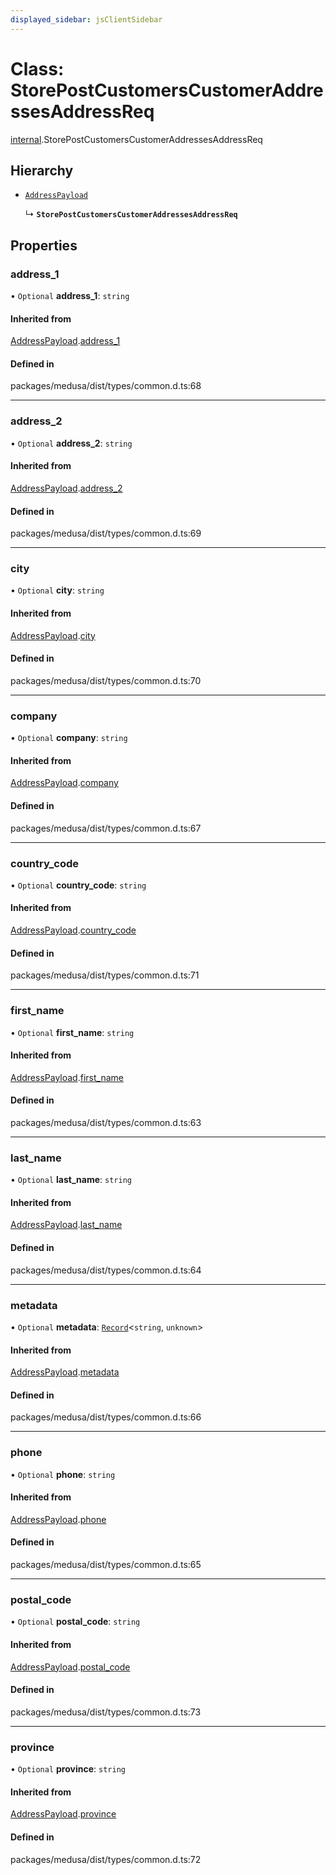 ```yaml
---
displayed_sidebar: jsClientSidebar
---
```


# Class: StorePostCustomersCustomerAddressesAddressReq

[internal](../modules/internal.md).StorePostCustomersCustomerAddressesAddressReq

## Hierarchy

- [`AddressPayload`](internal.AddressPayload.md)

  ↳ **`StorePostCustomersCustomerAddressesAddressReq`**

## Properties

### address\_1

• `Optional` **address\_1**: `string`

#### Inherited from

[AddressPayload](internal.AddressPayload.md).[address_1](internal.AddressPayload.md#address_1)

#### Defined in

packages/medusa/dist/types/common.d.ts:68

___

### address\_2

• `Optional` **address\_2**: `string`

#### Inherited from

[AddressPayload](internal.AddressPayload.md).[address_2](internal.AddressPayload.md#address_2)

#### Defined in

packages/medusa/dist/types/common.d.ts:69

___

### city

• `Optional` **city**: `string`

#### Inherited from

[AddressPayload](internal.AddressPayload.md).[city](internal.AddressPayload.md#city)

#### Defined in

packages/medusa/dist/types/common.d.ts:70

___

### company

• `Optional` **company**: `string`

#### Inherited from

[AddressPayload](internal.AddressPayload.md).[company](internal.AddressPayload.md#company)

#### Defined in

packages/medusa/dist/types/common.d.ts:67

___

### country\_code

• `Optional` **country\_code**: `string`

#### Inherited from

[AddressPayload](internal.AddressPayload.md).[country_code](internal.AddressPayload.md#country_code)

#### Defined in

packages/medusa/dist/types/common.d.ts:71

___

### first\_name

• `Optional` **first\_name**: `string`

#### Inherited from

[AddressPayload](internal.AddressPayload.md).[first_name](internal.AddressPayload.md#first_name)

#### Defined in

packages/medusa/dist/types/common.d.ts:63

___

### last\_name

• `Optional` **last\_name**: `string`

#### Inherited from

[AddressPayload](internal.AddressPayload.md).[last_name](internal.AddressPayload.md#last_name)

#### Defined in

packages/medusa/dist/types/common.d.ts:64

___

### metadata

• `Optional` **metadata**: [`Record`](../modules/internal.md#record)<`string`, `unknown`\>

#### Inherited from

[AddressPayload](internal.AddressPayload.md).[metadata](internal.AddressPayload.md#metadata)

#### Defined in

packages/medusa/dist/types/common.d.ts:66

___

### phone

• `Optional` **phone**: `string`

#### Inherited from

[AddressPayload](internal.AddressPayload.md).[phone](internal.AddressPayload.md#phone)

#### Defined in

packages/medusa/dist/types/common.d.ts:65

___

### postal\_code

• `Optional` **postal\_code**: `string`

#### Inherited from

[AddressPayload](internal.AddressPayload.md).[postal_code](internal.AddressPayload.md#postal_code)

#### Defined in

packages/medusa/dist/types/common.d.ts:73

___

### province

• `Optional` **province**: `string`

#### Inherited from

[AddressPayload](internal.AddressPayload.md).[province](internal.AddressPayload.md#province)

#### Defined in

packages/medusa/dist/types/common.d.ts:72
